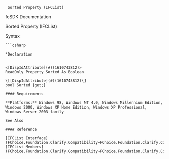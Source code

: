 ﻿     Sorted Property (IFCList)                                                   

fcSDK Documentation

Sorted Property (IFCList)

Syntax

```vbnet
```csharp

'Declaration
 

<[DispIdAttribute](#)(1610743812)>
ReadOnly Property Sorted As Boolean

\[[DispIdAttribute](#)(1610743812)\]
bool Sorted {get;}

#### Requirements

**Platforms:** Windows 98, Windows NT 4.0, Windows Millennium Edition, Windows 2000, Windows XP Home Edition, Windows XP Professional, Windows Server 2003 family

See Also

#### Reference

[IFCList Interface](FChoice.Foundation.Clarify.Compatibility~FChoice.Foundation.Clarify.Compatibility.IFCList.md)  
[IFCList Members](FChoice.Foundation.Clarify.Compatibility~FChoice.Foundation.Clarify.Compatibility.IFCList_members.md)